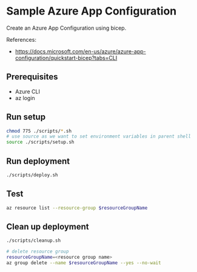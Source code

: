# Sample Azure App Configuration

Create an Azure App Configuration using bicep.

References:

* <https://docs.microsoft.com/en-us/azure/azure-app-configuration/quickstart-bicep?tabs=CLI>

## Prerequisites

* Azure CLI
* az login

## Run setup

```sh
chmod 775 ./scripts/*.sh
# use source as we want to set environment variables in parent shell
source ./scripts/setup.sh
```

## Run deployment

```sh
./scripts/deploy.sh
```

## Test

```sh
az resource list --resource-group $resourceGroupName
```

## Clean up deployment

```sh
./scripts/cleanup.sh

# delete resource group
resourceGroupName=<resource group name>
az group delete --name $resourceGroupName --yes --no-wait
```
